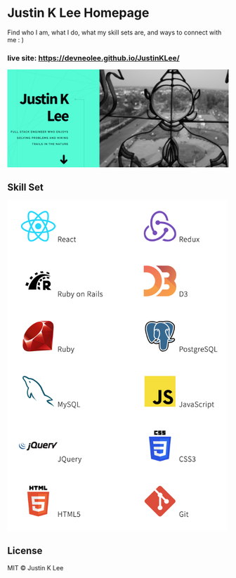# Justin K Lee Homepage

Find who I am, what I do, what my skill sets are, and ways to connect with me : )

### live site: https://devneolee.github.io/JustinKLee/

<a href="https://devneolee.github.io/JustinKLee/" ><img src="images/justinklee_screenshot.png" alt="JustinKLee_screenshot" /></a>

## Skill Set

<a href="https://devneolee.github.io/JustinKLee/" >
<img src="images/skillset_screenshot.png" alt="skillset_screenshot" width="500"/></a>


## License 
MIT © Justin K Lee
